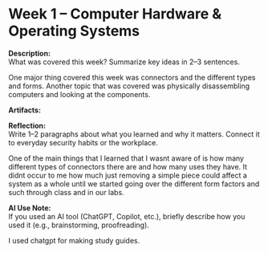 # Week 1 – Computer Hardware & Operating Systems
 
**Description:**  
What was covered this week? Summarize key ideas in 2–3 sentences.  

One major thing covered this week was connectors and the different types and forms. Another topic that was covered was physically disassembling computers and looking at the components. 
 
**Artifacts:**  


**Reflection:**  
Write 1–2 paragraphs about what you learned and why it matters. Connect it to everyday security habits or the workplace.  

One of the main things that I learned that I wasnt aware of is how many different types of connectors there are and how many uses they have. It didnt occur to me how much just removing a simple piece could affect a system as a whole until we started going over the different form factors and such through class and in our labs. 
 
**AI Use Note:**  
If you used an AI tool (ChatGPT, Copilot, etc.), briefly describe how you used it (e.g., brainstorming, proofreading).

I used chatgpt for making study guides. 
